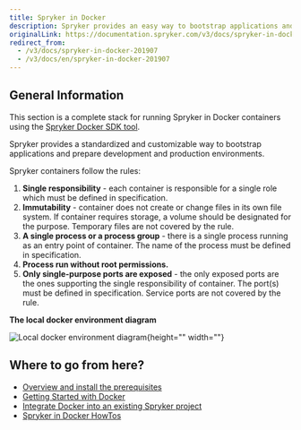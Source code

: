 ```yaml
---
title: Spryker in Docker
description: Spryker provides an easy way to bootstrap applications and prepare development and production environments for running Spryker OS in Docker.
originalLink: https://documentation.spryker.com/v3/docs/spryker-in-docker-201907
redirect_from:
  - /v3/docs/spryker-in-docker-201907
  - /v3/docs/en/spryker-in-docker-201907
---
```


## General Information

This section is a complete stack for running Spryker in Docker containers using the [Spryker Docker SDK tool](/docs/scos/dev/developer-guides/201907.0/installation/spryker-in-docker/docker-sdk/docker-sdk.html).

Spryker provides a standardized and customizable way to bootstrap applications and prepare development and production environments.

Spryker containers  follow the rules:

1. **Single responsibility** - each container is responsible for a single role which must be defined in specification.
2. **Immutability** - container does not create or change files in its own file system. If container requires storage, a volume should be designated for the purpose. Temporary files are not covered by the rule.
3. **A single process or a process group** - there is a single process running as an entry point of container. The name of the process must be defined in specification.
4. **Process run without root permissions.**
5. **Only single-purpose ports are exposed** - the only exposed ports are the ones supporting the single responsibility of container. The port(s) must be defined in specification. Service ports are not covered by the rule.

**The local docker environment diagram**

 ![Local docker environment diagram](https://spryker.s3.eu-central-1.amazonaws.com/docs/Developer+Guide/Installation/Spryker+in+Docker/docker-local-environment-diagram.png){height="" width=""}

## Where to go from here?

* [Overview and install the prerequisites](/docs/scos/dev/developer-guides/201907.0/installation/spryker-in-docker/docker-install-prerequisites/docker-install-prerequisites.html)
* [Getting Started with Docker](/docs/scos/dev/developer-guides/202001.0/installation/spryker-in-docker/getting-started-with-docker.html)
* [Integrate Docker into an existing Spryker project](/docs/scos/dev/developer-guides/201907.0/installation/spryker-in-docker/integrating-docker-into-an-existing-project.html)
* [Spryker in Docker HowTos](https://documentation.spryker.com/v3/docs/about-spryker-in-docker-howtos.htm)

